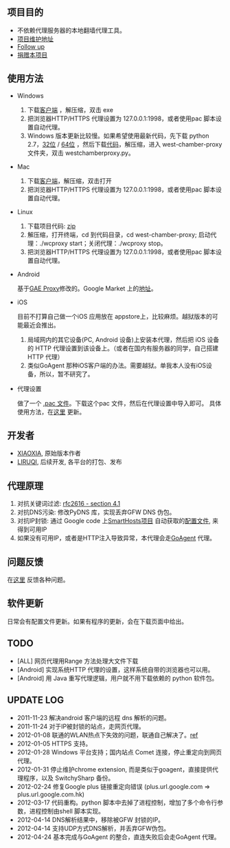 项目目的
--------
* 不依赖代理服务器的本地翻墙代理工具。
* [项目维护地址](https://github.com/liruqi/west-chamber-season-3/tree/master/west-chamber-proxy)
* [Follow up](https://plus.google.com/b/108661470402896863593/)
* [捐赠本项目](https://me.alipay.com/liruqi)

使用方法
--------
* Windows

    1. 下载[客户端](https://github.com/downloads/liruqi/west-chamber-season-3/westchamberproxy-20120325.zip) ，解压缩，双击 exe
    2. 把浏览器HTTP/HTTPS 代理设置为 127.0.0.1:1998，或者使用pac 脚本设置自动代理。
    3. Windows 版本更新比较慢。如果希望使用最新代码，先下载 python 2.7，[32位](http://python.org/ftp/python/2.7.2/python-2.7.2.msi) / [64位](http://python.org/ftp/python/2.7.2/python-2.7.2.amd64.msi) ，然后下载[代码](https://github.com/liruqi/west-chamber-season-3/zipball/master)，解压缩，进入 west-chamber-proxy 文件夹，双击 westchamberproxy.py。

* Mac 
    1. 下载[客户端](https://github.com/downloads/liruqi/GoAgentX/GoAgentX-20120325.zip)，解压缩，双击打开
    2. 把浏览器HTTP/HTTPS 代理设置为 127.0.0.1:1998，或者使用pac 脚本设置自动代理。
    
* Linux

    1. 下载项目代码: [zip](https://github.com/downloads/liruqi/west-chamber-season-3/west-chamber-proxy-src-20120325.zip)
    2. 解压缩，打开终端，cd 到代码目录，cd west-chamber-proxy; 启动代理：./wcproxy start；关闭代理：./wcproxy stop。
    3. 把浏览器HTTP/HTTPS 代理设置为 127.0.0.1:1998，或者使用pac 脚本设置自动代理。

* Android

    基于[GAE Proxy](http://code.google.com/p/gaeproxy/)修改的。Google Market 上的[地址](https://market.android.com/details?id=org.westchamberproxy)。

* iOS
    
    目前不打算自己做一个iOS 应用放在 appstore上，比较麻烦。越狱版本的可能最近会推出。

    1. 局域网内的其它设备(PC, Android 设备)上安装本代理，然后把 iOS 设备的 HTTP 代理设置到该设备上。（或者在国内有服务器的同学，自己搭建HTTP 代理）
    2. 类似GoAgent 那种iOS客户端的办法。需要越狱。单我本人没有iOS设备，所以，暂不研究了。

* 代理设置

    做了一个 [.pac 文件](https://raw.github.com/liruqi/west-chamber-season-3/master/west-chamber-proxy/flora_pac.pac)。下载这个pac 文件，然后在代理设置中导入即可。
    具体使用方法，在[这里](http://wcproxy.sinaapp.com/) 更新。

开发者
------
* [XIAOXIA](http://xiaoxia.org), 原始版本作者
* [LIRUQI](http://liruqi.info), 后续开发, 各平台的打包、发布


代理原理
--------

1. 对抗关键词过滤: [rfc2616 - section 4.1](http://www.w3.org/Protocols/rfc2616/rfc2616-sec4.html)
2. 对抗DNS污染: 修改PyDNS 库，实现丢弃GFW DNS 伪包。
3. 对抗IP封锁: 通过 Google code 上[SmartHosts项目](http://code.google.com/p/smarthosts/) 自动获取的[配置文件](http://smarthosts.googlecode.com/svn/trunk/hosts), 来得到可用IP
4. 如果没有可用IP，或者是HTTP注入导致异常，本代理会走[GoAgent](http://code.google.com/p/goagent/) 代理。

问题反馈
--------
在[这里](https://github.com/liruqi/west-chamber-season-3/issues) 反馈各种问题。 

软件更新
-------
日常会有配置文件更新。如果有程序的更新，会在下载页面中给出。

TODO
----
* [ALL] 网页代理用Range 方法处理大文件下载
* [Android] 实现系统HTTP 代理的设置，这样系统自带的浏览器也可以用。
* [Android] 用 Java 重写代理逻辑，用户就不用下载依赖的 python 软件包。

UPDATE LOG
---
* 2011-11-23 解决android 客户端的远程 dns 解析的问题。
* 2011-11-24 对于IP被封锁的站点，走网页代理。
* 2012-01-08 联通的WLAN热点下失效的问题，联通自己解决了。[ref](http://weibo.com/1641981222/xFx46sR4c)
* 2012-01-05 HTTPS 支持。
* 2012-01-28 Windows 平台支持；国内站点 Comet 连接，停止重定向到网页代理。
* 2012-01-31 停止维护chrome extension, 而是类似于goagent，直接提供代理程序，以及 SwitchySharp 备份。
* 2012-02-24 修复Google plus 链接重定向错误 (plus.url.google.com => plus.url.google.com.hk)
* 2012-03-17 代码重构。python 脚本中去掉了进程控制，增加了多个命令行参数，进程控制由shell 脚本实现。 
* 2012-04-14 DNS解析结果中，移除被GFW 封锁的IP。
* 2012-04-14 支持UDP方式DNS解析，并丢弃GFW伪包。
* 2012-04-24 基本完成与GoAgent 的整合，直连失败后会走GoAgent 代理。
